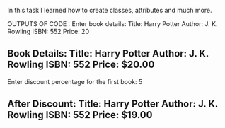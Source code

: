 In this task I learned how to create classes, attributes and much more.

OUTPUTS OF CODE :
Enter book details:
Title: Harry Potter
Author: J. K. Rowling
ISBN:  552
Price: 20

Book Details:
Title: Harry Potter
Author: J. K. Rowling
ISBN:  552
Price: $20.00
------------------------------
Enter discount percentage for the first book: 5

After Discount:
Title: Harry Potter
Author: J. K. Rowling
ISBN:  552
Price: $19.00
------------------------------
